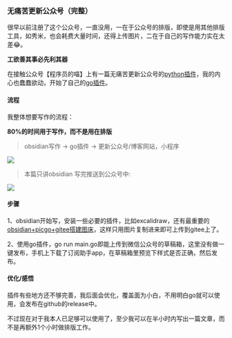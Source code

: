 ### 无痛苦更新公众号（完整）
很早以前注册了这个公众号，一直没用，一在于公众号的排版，即使是用其他排版工具，如秀米，也会耗费大量时间，还得上传图片，二在于自己的写作能力实在太差😂。

**工欲善其事必先利其器**

在接触公众号【程序员的喵】上有一篇无痛苦更新公众号的[python插件](https://github.com/chenyukang/markdown-to-wechat)，我的内心也蠢蠢欲动，开始了自己的[go插件](https://github.com/cjyzwg/markdown-wechat)。

#### **流程**

我整体想要写作的流程：

**80%的时间用于写作，而不是用在排版**

> obsidian写作 -> go插件 -> 更新公众号/博客网站，小程序

![](https://gitee.com/cjyzwg/img/raw/master/202203171021868.png)

> 本篇只讲obsidian 写完推送到公众号中:

![](https://gitee.com/cjyzwg/img/raw/master/202203171050806.png)


#### **步骤**
1、obsidian开始写，安装一些必要的插件，比如excalidraw，还有最重要的[obsidian+picgo+gitee搭建图床](https://www.cnblogs.com/zd2021/p/15483878.html)，这样只用图片复制进来即可上传到gitee上了。

2、使用go插件，go run main.go即能上传到微信公众号的草稿箱，这里没有做一键发布，手机上下载了订阅助手app，在草稿箱里预览下样式是否正确，然后发布。

#### **优化/感悟**
插件有些地方还不够完善，我后面会优化，覆盖面为小白，不用明白go就可以使用，会发布在github的release中。

不过现在对于我本人已足够可以使用了，至少我可以在半小时内写出一篇文章，而不是再额外1个小时做排版工作。